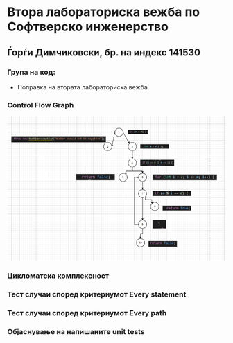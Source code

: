 # Втора лабораториска вежба по Софтверско инженерство

## Ѓорѓи Димчиковски, бр. на индекс 141530

### Група на код: 

- Поправка на втората лабораториска вежба

###  Control Flow Graph

![alt text](https://github.com/Dimcikovski/SI_Lab2_141530/blob/master/cfg.png?raw=true)

### Цикломатска комплексност



### Тест случаи според критериумот  Every statement 



### Тест случаи според критериумот Every path



### Објаснување на напишаните unit tests
